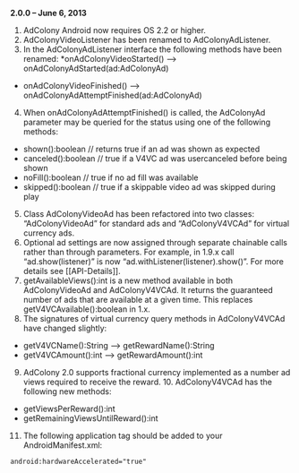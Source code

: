 **2.0.0 – June 6, 2013**<br>
1. AdColony Android now requires OS 2.2 or higher.<br>
2. AdColonyVideoListener has been renamed to AdColonyAdListener.
3. In the AdColonyAdListener interface the following methods have been renamed:
  *onAdColonyVideoStarted() --­> onAdColonyAdStarted(ad:AdColonyAd)
  * onAdColonyVideoFinished() ­--> onAdColonyAdAttemptFinished(ad:AdColonyAd)
4. When onAdColonyAdAttemptFinished() is called, the AdColonyAd parameter may be
queried for the status using one of the following methods:
  * shown():boolean // returns true if an ad was shown as expected 
  * canceled():boolean // true if a V4VC ad was user­canceled before being shown 
  * noFill():boolean // true if no ad fill was available
  * skipped():boolean // true if a skippable video ad was skipped during play
5. Class AdColonyVideoAd has been refactored into two classes: “AdColonyVideoAd” for
standard ads and “AdColonyV4VCAd” for virtual currency ads.
6. Optional ad settings are now assigned through separate chainable calls rather than
through parameters. For example, in 1.9.x call “ad.show(listener)” is now “ad.withListener(listener).show()”. For more details see [[API-Details]].
7. getAvailableViews():int is a new method available in both AdColonyVideoAd and
AdColonyV4VCAd. It returns the guaranteed number of ads that are available at a given
time. This replaces getV4VCAvailable():boolean in 1.x.
8. The signatures of virtual currency query methods in AdColonyV4VCAd have changed
slightly:
  * getV4VCName():String --­> getRewardName():String 
  * getV4VCAmount():int ­--> getRewardAmount():int
9. AdColony 2.0 supports fractional currency implemented as a number ad views required to receive the reward. 10. AdColonyV4VCAd has the following new methods:
  * getViewsPerReward():int
  * getRemainingViewsUntilReward():int
11. The following application tag should be added to your AndroidManifest.xml:
```xml
android:hardwareAccelerated="true"
```